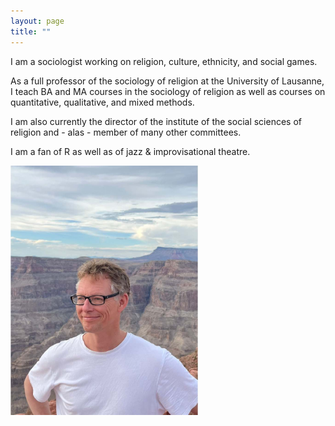 ```yaml
---
layout: page
title: ""
---
```


I am a sociologist working on religion, culture, ethnicity, and social games.

As a full professor of the sociology of religion at the University of Lausanne, I teach BA and MA courses in the sociology of religion as well as courses on quantitative, qualitative, and mixed methods.

I am also currently the director of the institute of the social sciences of religion and - alas - member of many other committees.

I am a fan of R as well as of jazz & improvisational theatre.

			
<img src="assets/Picture_3.jpg" alt="drawing" style="width:300px;"/>






